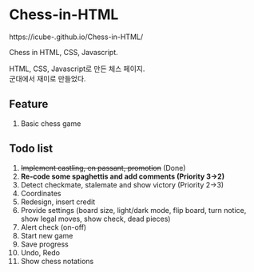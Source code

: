 # Chess-in-HTML

https://icube-.github.io/Chess-in-HTML/

Chess in HTML, CSS, Javascript.

HTML, CSS, Javascript로 만든 체스 페이지.   
군대에서 재미로 만들었다.


## Feature

1. Basic chess game


## Todo list

1. ~~Implement castling, en passant, promotion~~ (Done)
2. **Re-code some spaghettis and add comments (Priority 3->2)**
3. Detect checkmate, stalemate and show victory (Priority 2->3)
4. Coordinates
5. Redesign, insert credit
6. Provide settings (board size, light/dark mode, flip board, turn notice, show legal moves, show check, dead pieces)
7. Alert check (on-off)
8. Start new game
9. Save progress
10. Undo, Redo
11. Show chess notations

